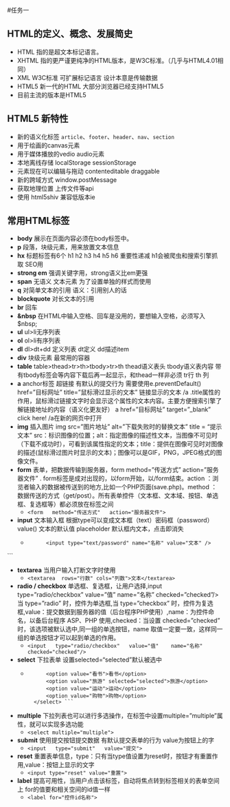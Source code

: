 #任务一
## HTML的定义、概念、发展简史
- HTML 指的是超文本标记语言。
- XHTML 指的更严谨更纯净的HTML版本，是W3C标准。（几乎与HTML4.01相同）
- XML W3C标准 可扩展标记语言 设计本意是传输数据
 - HTML5 新一代的HTML 大部分浏览器已经支持HTML5
- 目前主流的版本是HTML5 

## HTML5 新特性
- 新的语义化标签 ``article``、``footer``、``header``、``nav``、``section``
- 用于绘画的canvas元素
- 用于媒体播放的vedio audio元素
- 本地离线存储 localStorage sessionStorage
- 元素现在可以编辑与拖动 contenteditable draggable
- 新的跨域方式 window.postMessage
- 获取地理位置 上传文件等api
- 使用 html5shiv 兼容低版本ie

## 常用HTML标签
- **body** 展示在页面内容必须在body标签中。
- **p** 段落，块级元素，用来放置文本信息
- **hx** 标题标签有6个 h1 h2 h3 h4 h5 h6 重要性递减 h1会被爬虫和搜索引擎抓取 SEO用
- **strong em** 强调关键字用，strong语义比em更强
- **span** 无语义 文本元素 为了设置单独的样式而使用
- **q** 对简单文本的引用 语义：引用别人的话
- **blockquote** 对长文本的引用
- **br** 回车
- **&nbsp** 在HTML中输入空格、回车是没用的，要想输入空格，必须写入$nbsp;
- **ul** ul>li无序列表
- **ol** ol>li有序列表
- **dl** dl>dt+dd 定义列表 dt定义 dd描述item
- **div** 块级元素 最常用的容器
- **table** table>thead>tr>th>tbody>tr>th thead语义表头 tbody语义表内容 带有tbody标签会等内容下载后再一起显示，和thead一样非必须 tr行 th 列
- **a** anchor标签 超链接 有默认的提交行为 需要使用e.preventDefault()  href=”目标网址” title=”鼠标滑过显示的文本” 链接显示的文本 /a .title属性的作用，鼠标滑过链接文字时会显示这个属性的文本内容。主要方便搜索引擎了解链接地址的内容（语义化更友好） a href=”目标网址” target=”_blank” click here! /a在新的网页中打开
- **img** 插入图片 img src=”图片地址” alt=”下载失败时的替换文本” title = “提示文本” src：标识图像的位置；alt：指定图像的描述性文本，当图像不可见时（下载不成功时），可看到该属性指定的文本；title：提供在图像可见时对图像的描述(鼠标滑过图片时显示的文本)；图像可以是GIF，PNG，JPEG格式的图像文件。
- **form** 表单，把数据传输到服务器，form method=”传送方式” action=”服务器文件” . form标签是成对出现的，以form开始，以/form结束。action ：浏览者输入的数据被传送到的地方,比如一个PHP页面(save.php)。method ： 数据传送的方式（get/post）。所有表单控件（文本框、文本域、按钮、单选框、复选框等）都必须放在标签之间
    - ```<form   method="传送方式"   action="服务器文件">```
- **input** 文本输入框 根据type可以变成文本框（text）密码框（password）value() 文本的默认值 placeholder 默认框内文本，点击即消失
    - ```<form>
            <input type="text/password" name="名称" value="文本" />
</form>```

- **textarea** 当用户输入打断文字时使用 
    - ```<textarea  rows="行数" cols="列数">文本</textarea>``` 
- **radio / checkbox** 单选框、复选框，让用户选择,input type=”radio/checkbox” value=”值” name=”名称” checked=”checked”/> 当 type=”radio” 时，控件为单选框,当 type=”checkbox” 时，控件为复选框,value：提交数据到服务器的值（后台程序PHP使用）,name：为控件命名，以备后台程序 ASP、PHP 使用,checked：当设置 checked=”checked” 时，该选项被默认选中,同一组的单选按钮，name 取值一定要一致，这样同一组的单选按钮才可以起到单选的作用。
    - ```<input   type="radio/checkbox"   value="值"    name="名称"   checked="checked"/>```
- **select** 下拉表单 设置selected=“selected”默认被选中
    - ```<select>
            <option value="看书">看书</option>
            <option value="旅游" selected="selected">旅游</option>
            <option value="运动">运动</option>
            <option value="购物">购物</option>
        </select> ```
- **multiple** 下拉列表也可以进行多选操作，在标签中设置multiple=”multiple”属性，就可以实现多选功能
    - ```<select multiple="multiple">```
- **submit** 使用提交按钮提交数据 有默认提交表单的行为 value为按钮上的字
    - ```<input   type="submit"   value="提交">```
- **reset** 重置表单信息，type：只有当type值设置为reset时，按钮才有重置作用,value：按钮上显示的文字
    - ```<input type="reset" value="重置">```
- **label** 提高可用性，当用户点击该标签，自动将焦点转到标签相关的表单空间上 for的值要和相关空间的id值一样
    - ```<label for="控件id名称">```
